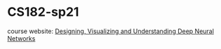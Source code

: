 # CS182-sp21
course website: [Designing, Visualizing and Understanding Deep Neural Networks](https://cs182sp21.github.io/)
